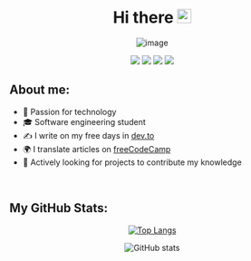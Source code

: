 <div align="center">
<h1>Hi there <img src="https://media.giphy.com/media/hvRJCLFzcasrR4ia7z/giphy.gif" width="25px"></h1>
</div>

<div align="center">

<img src="https://raw.githubusercontent.com/Kegubits/Kegubits/main/assets/images/image.png?raw=true" alt="image">

<a href="https://twitter.com/kegubits" target="_blank"><img src="https://shields.io/badge/Twitter-222831?logo=twitter&style=for-the-badge&logoColor=EFEFEF&color=1DA1F2"></a>
<a href="https://www.instagram.com/kegubits" target="_blank"><img src="https://shields.io/badge/Instagram-222831?logo=instagram&style=for-the-badge&logoColor=EFEFEF&color=E4405F"></a>
<a href="https://www.linkedin.com/in/keilerguardo/" target="_blank"><img src="https://shields.io/badge/LinkedIn-222831?logo=LinkedIn&style=for-the-badge&logoColor=EFEFEF&color=0A66C2"></a>
<a href="https://dev.to/kegubits" target="_blank"><img src="https://shields.io/badge/Dev.to-222831?logo=dev.to&style=for-the-badge&logoColor=EFEFEF&color=0a0a0a"></a>
</div>

## About me:

- 🚀 Passion for technology
- 🎓 Software engineering student
- ✍ I write on my free days in <a href="https://dev.to/kegubits" target="_blank" rel="noopener noreferrer">dev.to</a>
- 🌍 I translate articles on <a href="https://www.freecodecamp.org/espanol/news/author/kegubits/" target="_blank" rel="noopener noreferrer">freeCodeCamp</a>
- 📡 Actively looking for projects to contribute my knowledge

<br />

## My GitHub Stats:

<div align="center">
  
[![Top Langs](https://github-readme-stats.vercel.app/api/top-langs/?username=Kegubits&layout=compact&hide_title=true&langs_count=6&hide_border=false&bg_color=222831&text_color=FFFFFF)](https://github.com/anuraghazra/github-readme-stats)
  
![GitHub stats](https://github-readme-stats.vercel.app/api?username=Kegubits&show_icons=true&count_private=true&include_all_commits=true&hide_title=true&icon_color=0693E3&hide_border=false&bg_color=222831&text_color=FFFFFF)

</div>
